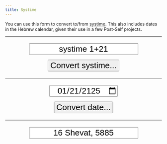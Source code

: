 ```yaml
---
title: Systime
---
```


<style>
.systime-form {
    text-align: center;
}
.systime-form input {
    font-family: Gotu, sans-serif;
    font-size: 20pt;
    margin: 0.5rem 0;
    text-align: center;
}
#output {
    font-color: #eaa;
}
</style>

You can use this form to convert to/from [systime](https://wiki.post-self.ink/wiki/Systime). This also includes dates in the Hebrew calendar, given their use in a few Post-Self projects.

-----

<div class="systime-form" style="text-align: center;">
    <input type="text" id="systime" value="systime 1+21" /><br>
    <input type="button" id="convertSystime" value="Convert systime..." />
    <hr>
    <input type="date" id="date" value="2125-01-21" /><br>
    <input type="button" id="convertDate" value="Convert date..." />
    <hr>
    <input type="text" id="hebrew" value="16 Shevat, 5885" />
    <div id="output" />
</div>

<script type="text/javascript">
    document.getElementById('convertSystime').addEventListener("click", (ev) => {
        fetch(`https://systime.post-self.ink/api/1/systime/${document.getElementById('systime').value}`)
            .then((response) => {
                if (!response.ok) {
                    document.getElementById('output').innerHTML = `Error converting systime`;
                    throw new Error(response.status);
                }
                return response.json();
            })
            .then(display);
    });
    document.getElementById('convertDate').addEventListener("click", (ev) => {
        fetch(`https://systime.post-self.ink/api/1/date/${document.getElementById('date').value}`)
            .then((response) => {
                if (!response.ok) {
                    document.getElementById('output').innerHTML = `Error converting date`;
                    throw new Error(response.status);
                }
                return response.json();
            })
            .then(display);
    });
    function display(json) {
        document.getElementById('output').innerHTML = ``;
        document.getElementById('systime').value = json.systime.string;
        document.getElementById('date').value = json.gregorian.string;
        document.getElementById('hebrew').value = json.hebrew.string
            + (json.hebrew.holiday !== null ? ' — ' + json.hebrew.holiday : '')
            + (json.hebrew.shabbat ? ' (Shabbat)' : '');
    }
</script>

